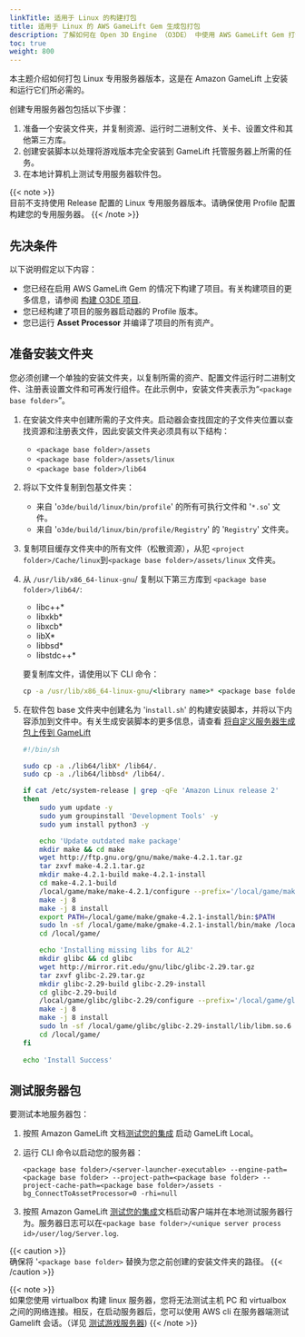 ```yaml
---
linkTitle: 适用于 Linux 的构建打包
title: 适用于 Linux 的 AWS GameLift Gem 生成包打包
description: 了解如何在 Open 3D Engine （O3DE） 中使用 AWS GameLift Gem 打包 Linux 专用服务器版本。
toc: true
weight: 800
---
```


本主题介绍如何打包 Linux 专用服务器版本，这是在 Amazon GameLift 上安装和运行它们所必需的。

创建专用服务器包包括以下步骤：
1. 准备一个安装文件夹，并复制资源、运行时二进制文件、关卡、设置文件和其他第三方库。
2. 创建安装脚本以处理将游戏版本完全安装到 GameLift 托管服务器上所需的任务。
3. 在本地计算机上测试专用服务器软件包。

{{< note >}}  
目前不支持使用 Release 配置的 Linux 专用服务器版本。请确保使用 Profile 配置构建您的专用服务器。
{{< /note >}}

## 先决条件
以下说明假定以下内容：
- 您已经在启用 AWS GameLift Gem 的情况下构建了项目。有关构建项目的更多信息，请参阅 [构建 O3DE 项目](/docs/welcome-guide/create/creating-projects-using-cli/#build-the-o3de-project). 
- 您已经构建了项目的服务器启动器的 Profile 版本。
- 您已运行 **Asset Processor** 并编译了项目的所有资产。

## 准备安装文件夹

您必须创建一个单独的安装文件夹，以复制所需的资产、配置文件运行时二进制文件、注册表设置文件和可再发行组件。在此示例中，安装文件夹表示为“`<package base folder>`”。

1. 在安装文件夹中创建所需的子文件夹。启动器会查找固定的子文件夹位置以查找资源和注册表文件，因此安装文件夹必须具有以下结构：

   - `<package base folder>/assets`
   - `<package base folder>/assets/linux`
   - `<package base folder>/lib64`

2. 将以下文件复制到包基文件夹：

   - 来自 '`o3de/build/linux/bin/profile`' 的所有可执行文件和 '`*.so`' 文件。
   - 来自 '`o3de/build/linux/bin/profile/Registry`' 的 '`Registry`' 文件夹。
  
3. 复制项目缓存文件夹中的所有文件（松散资源），从犯 `<project folder>/Cache/linux`到`<package base folder>/assets/linux` 文件夹。

4.  从 `/usr/lib/x86_64-linux-gnu`/ 复制以下第三方库到 `<package base folder>/lib64/`:

    -   libc++*
    -   libxkb*
    -   libxcb*
    -   libX*
    -   libbsd*
    -   libstdc++*

    要复制库文件，请使用以下 CLI 命令：

    ```cmd
    cp -a /usr/lib/x86_64-linux-gnu/<library name>* <package base folder>/lib64/.
    ```

5. 在软件包 base 文件夹中创建名为 'i`nstall.sh`' 的构建安装脚本，并将以下内容添加到文件中。有关生成安装脚本的更多信息，请查看 [将自定义服务器生成包上传到 GameLift](https://docs.aws.amazon.com/gamelift/latest/developerguide/gamelift-build-cli-uploading.html)

    ```bash
    #!/bin/sh

    sudo cp -a ./lib64/libX* /lib64/.
    sudo cp -a ./lib64/libbsd* /lib64/.

    if cat /etc/system-release | grep -qFe 'Amazon Linux release 2'
    then
        sudo yum update -y
        sudo yum groupinstall 'Development Tools' -y
        sudo yum install python3 -y

        echo 'Update outdated make package'
        mkdir make && cd make
        wget http://ftp.gnu.org/gnu/make/make-4.2.1.tar.gz
        tar zxvf make-4.2.1.tar.gz
        mkdir make-4.2.1-build make-4.2.1-install
        cd make-4.2.1-build
        /local/game/make/make-4.2.1/configure --prefix='/local/game/make/gmake-4.2.1-install'
        make -j 8
        make -j 8 install
        export PATH=/local/game/make/gmake-4.2.1-install/bin:$PATH
        sudo ln -sf /local/game/make/gmake-4.2.1-install/bin/make /local/game/make/gmake-4.2.1-install/bin/gmake
        cd /local/game/

        echo 'Installing missing libs for AL2'
        mkdir glibc && cd glibc
        wget http://mirror.rit.edu/gnu/libc/glibc-2.29.tar.gz
        tar zxvf glibc-2.29.tar.gz
        mkdir glibc-2.29-build glibc-2.29-install
        cd glibc-2.29-build
        /local/game/glibc/glibc-2.29/configure --prefix='/local/game/glibc/glibc-2.29-install'
        make -j 8
        make -j 8 install
        sudo ln -sf /local/game/glibc/glibc-2.29-install/lib/libm.so.6 /local/game/lib64/libm.so.6
        cd /local/game/
    fi
        
    echo 'Install Success'
    ```

## 测试服务器包

要测试本地服务器包：

1.  按照 Amazon GameLift 文档[测试您的集成](https://docs.aws.amazon.com/gamelift/latest/developerguide/integration-testing-local.html) 启动 GameLift Local。 
2.  运行 CLI 命令以启动您的服务器：
    ```
    <package base folder>/<server-launcher-executable> --engine-path=<package base folder> --project-path=<package base folder> --project-cache-path=<package base folder>/assets -bg_ConnectToAssetProcessor=0 -rhi=null
    ```

3.  按照 Amazon GameLift [测试您的集成](https://docs.aws.amazon.com/gamelift/latest/developerguide/integration-testing-local.html)文档启动客户端并在本地测试服务器行为。服务器日志可以在`<package base folder>/<unique server process id>/user/log/Server.log`.

{{< caution >}}  
确保将 '`<package base folder>` 替换为您之前创建的安装文件夹的路径。 
{{< /caution >}}

{{< note >}}  
如果您使用 virtualbox 构建 linux 服务器，您将无法测试主机 PC 和 virtualbox 之间的网络连接。相反，在启动服务器后，您可以使用 AWS cli 在服务器端测试 Gamelift 会话。（详见 [测试游戏服务器](https://docs.aws.amazon.com/gamelift/latest/developerguide/integration-testing-local.html#integration-testing-local-server))
{{< /note >}}
